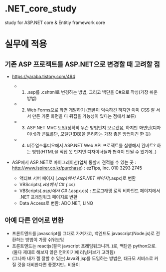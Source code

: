 # .NET_core_study
study for ASP.NET core &amp; Entitiy framework core

# 실무에 적용

## 기존 ASP 프로젝트를 ASP.NET으로 변경할 때 고려할 점
- https://yaraba.tistory.com/494
  - 1. .asp를 .cshtml로 변경하는 방법, 그리고 백단을 C#으로 작성(가장 쉬운 방법)
  - 2. Web Forms으로 화면 개발하기 (웹폼이 익숙하긴 하지만 이미 CSS 잘 서서 만든 기존 화면을 다 뒤집을 가능성이 있다는 점에서 보류)
  - 3. ASP.NET MVC 도입(정확히 무슨 방법인지 모르겠음, 하지만 화면단(디자이너)과 콘트롤단, 모델단(DB)을 분리하는 가장 좋은 방법이긴 한 듯)
  - 4. 비주얼스튜디오에서 ASP.NET Web API 프로젝트를 실행해서 컨버트? 하는 방법(HTML을 직접 못 만지면 디자이너들과 협력이 안될 수 있기에..)
  
- ASP에서 ASP.NET로 마이그레이션(업체 통할시 견적볼 수 있는 곳 : http://www.ispirer.co.kr/purchase) : ezTips, Inc. 010 3293 2745
  - 액티브 서버 페이지 (*.asp)에서 ASP.NET 페이지(*.aspx)로 변환
  - VBScripts(*.vb)에서 C# (*.cs)
  - VBScripts(*.asp)에서 C# (*.aspx.cs) : 프로그래밍 로직 비하인드 페이지에서 .NET 프레임워크 페이지로 변환
  - Data Access로 변환: ADO.NET, LINQ
  
## 아예 다른 언어로 변환
- 프론트엔드를 javascript를 그대로 가져가고, 백엔드도 javascript(Node.js)로 전환하는 방법이 가장 쉬워보임
- 프론트엔드는 reactjs(결국 javscript 프레임워크니까..)로, 백단은 python으로.(둘다 제대로 해보지 않은 언어이기에 러닝커브가 고려됨)
- (그나마 내가 젤 잘할 수 있는)Java와 jsp를 도입하는 방법은, 대규모 서비스로 커질 것을 대비한다면 좋겠지만.. 비용이  
